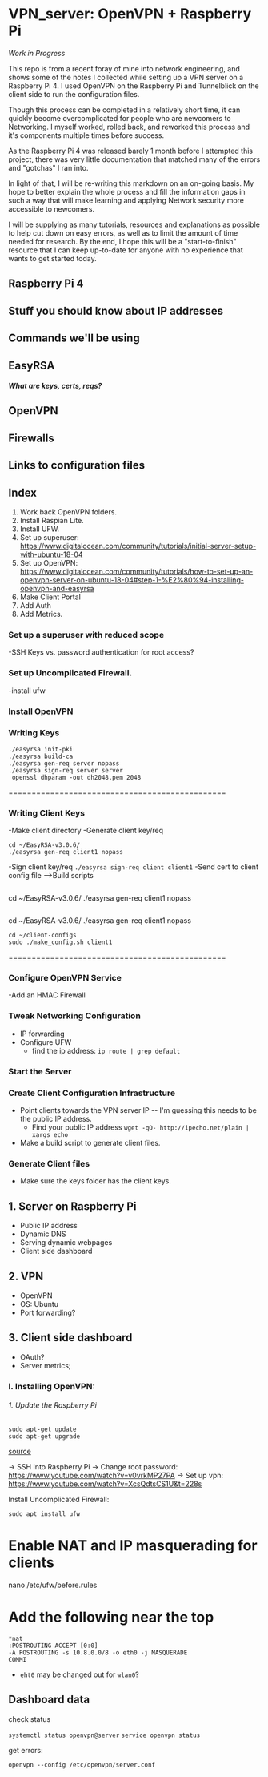 # VPN_server: OpenVPN + Raspberry Pi

*Work in Progress*

This repo is from a recent foray of mine into network engineering, and shows some of the notes I collected while setting up a VPN server on a Raspberry Pi 4. I used OpenVPN on the Raspberry Pi and Tunnelblick on the client side to run the configuration files.

Though this process can be completed in a relatively short time, it can quickly become overcomplicated for people who are newcomers to Networking. I myself worked, rolled back, and reworked this process and it's components multiple times before success.

As the Raspberry Pi 4 was released barely 1 month before I attempted this project, there was very little documentation that matched many of the errors and "gotchas" I ran into.

In light of that, I will be re-writing this markdown on an on-going basis. My hope to better explain the whole process and fill the information gaps in such a way that will make learning and applying Network security more accessible to newcomers.

I will be supplying as many tutorials, resources and explanations as possible to help cut down on easy errors, as well as to limit the amount of time needed for research. By the end, I hope this will be a "start-to-finish" resource that I can keep up-to-date for anyone with no experience that wants to get started today.  

## Raspberry Pi 4

## Stuff you should know about IP addresses

## Commands we'll be using

## EasyRSA
##### What are keys, certs, reqs?

## OpenVPN

## Firewalls

## Links to configuration files 

## Index

1. Work back OpenVPN folders.
2. Install Raspian Lite.
3. Install UFW.
4. Set up superuser:  https://www.digitalocean.com/community/tutorials/initial-server-setup-with-ubuntu-18-04
5. Set up OpenVPN: https://www.digitalocean.com/community/tutorials/how-to-set-up-an-openvpn-server-on-ubuntu-18-04#step-1-%E2%80%94-installing-openvpn-and-easyrsa
6. Make Client Portal
7. Add Auth
8. Add Metrics.


### Set up a superuser with reduced scope

-SSH Keys vs. password authentication for root access?

### Set up Uncomplicated Firewall.

-install ufw

### Install OpenVPN

### Writing Keys

```
./easyrsa init-pki
./easyrsa build-ca
./easyrsa gen-req server nopass
./easyrsa sign-req server server
 openssl dhparam -out dh2048.pem 2048
```
===============================================
### Writing Client Keys

-Make client directory
-Generate client key/req
```
cd ~/EasyRSA-v3.0.6/
./easyrsa gen-req client1 nopass
```
-Sign client key/req
`./easyrsa sign-req client client1`
-Send cert to client config file
-->Build scripts
```
```
cd ~/EasyRSA-v3.0.6/
./easyrsa gen-req client1 nopass
```
```
cd ~/EasyRSA-v3.0.6/
./easyrsa gen-req client1 nopass
```
cd ~/client-configs
sudo ./make_config.sh client1
```

===============================================
### Configure OpenVPN Service

-Add an HMAC Firewall

### Tweak Networking Configuration

- IP forwarding
- Configure UFW
  - find the ip address: `ip route | grep default`

### Start the Server

### Create Client Configuration Infrastructure

- Point clients towards the VPN server IP -- I'm guessing this needs to be the public IP address.
  - Find your public IP address `wget -qO- http://ipecho.net/plain | xargs echo`
- Make a build script to generate client files.

### Generate Client files
- Make sure the keys folder has the client keys.

## 1. Server on Raspberry Pi
  - Public IP address
  - Dynamic DNS
  - Serving dynamic webpages
  - Client side dashboard

## 2. VPN
  - OpenVPN
  - OS: Ubuntu
  - Port forwarding?

## 3. Client side dashboard
  - OAuth?
  - Server metrics;

### I. Installing OpenVPN:

###### 1. Update the Raspberry Pi
```
sudo apt-get update
sudo apt-get upgrade
```
[source](https://www.ovpn.com/en/guides/raspberry-pi-raspbian)

-> SSH Into Raspberry Pi
-> Change root password: https://www.youtube.com/watch?v=v0vrkMP27PA
-> Set up vpn: https://www.youtube.com/watch?v=XcsQdtsCS1U&t=228s

Install Uncomplicated Firewall:
```
sudo apt install ufw
```

# Enable NAT and IP masquerading for clients
nano /etc/ufw/before.rules
# Add the following near the top
```
*nat
:POSTROUTING ACCEPT [0:0]
-A POSTROUTING -s 10.8.0.0/8 -o eth0 -j MASQUERADE
COMMI
```
- `eht0` may be changed out for `wlan0`?

## Dashboard data

check status

`systemctl status openvpn@server`
`service openvpn status`

get errors:

`openvpn --config /etc/openvpn/server.conf`
